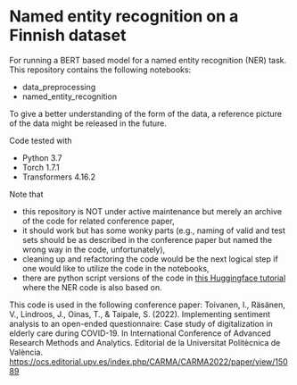 
# Named entity recognition on a Finnish dataset

For running a BERT based model for a named entity recognition (NER) task. This repository contains the following notebooks:
- data_preprocessing
- named_entity_recognition

To give a better understanding of the form of the data, a reference picture of the data might be released in the future.

Code tested with
- Python 3.7
- Torch 1.7.1
- Transformers 4.16.2

Note that 
- this repository is NOT under active maintenance but merely an archive of the code for related conference paper,
- it should work but has some wonky parts (e.g., naming of valid and test sets should be as described in the conference paper but named the wrong way in the code, unfortunately),
- cleaning up and refactoring the code would be the next logical step if one would like to utilize the code in the notebooks,
- there are python script versions of the code in [this Huggingface tutorial](https://github.com/huggingface/transformers/blob/main/examples/pytorch/token-classification/run_ner_no_trainer.py) where the NER code is also based on.

This code is used in the following conference paper:
    Toivanen, I., Räsänen, V., Lindroos, J., Oinas, T., & Taipale, S. (2022). Implementing sentiment analysis to an open-ended questionnaire: Case study of digitalization in elderly care during COVID-19. In International Conference of Advanced Research Methods and Analytics. Editorial de la Universitat Politècnica de València. https://ocs.editorial.upv.es/index.php/CARMA/CARMA2022/paper/view/15089
